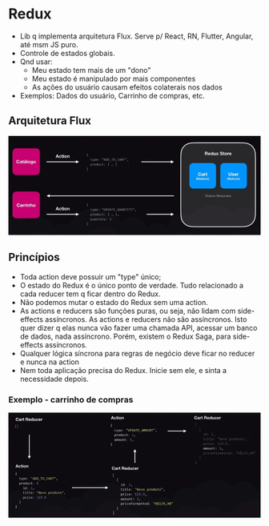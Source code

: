 # Redux

- Lib q implementa arquitetura Flux. Serve p/ React, RN, Flutter, Angular, até
  msm JS puro.
- Controle de estados globais.
- Qnd usar:
  - Meu estado tem mais de um "dono"
  - Meu estado é manipulado por mais componentes
  - As ações do usuário causam efeitos colaterais nos dados
- Exemplos: Dados do usuário, Carrinho de compras, etc.

## Arquitetura Flux

![arq_flux](arq_flux.png)

## Princípios

- Toda action deve possuir um "type" único;
- O estado do Redux é o único ponto de verdade. Tudo relacionado a cada reducer
  tem q ficar dentro do Redux.
- Não podemos mutar o estado do Redux sem uma action.
- As actions e reducers são funções puras, ou seja, não lidam com side-effects
  assíncronos. As actions e reducers não são assíncronos. Isto quer dizer q elas
  nunca vão fazer uma chamada API, acessar um banco de dados, nada assíncrono.
  Porém, existem o Redux Saga, para side-effects assíncronos.
- Qualquer lógica síncrona para regras de negócio deve ficar no reducer e nunca
  na action
- Nem toda aplicação precisa do Redux. Inicie sem ele, e sinta a necessidade
  depois.

### Exemplo - carrinho de compras

![arq_flux](ex-carrinho.png)
